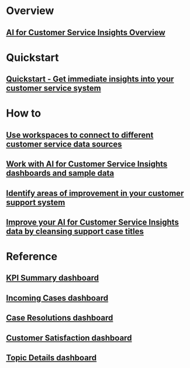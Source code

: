 # Overview
## [AI for Customer Service Insights Overview](ai-csi-overview.md)
# Quickstart
## [Quickstart - Get immediate insights into your customer service system](ai-csi-quickstart.md)
# How to
## [Use workspaces to connect to different customer service data sources](ai-csi-use-workspaces.md)
## [Work with AI for Customer Service Insights dashboards and sample data](ai-csi-use-dash-sample-data.md)
## [Identify areas of improvement in your customer support system](ai-csi-improve-system.md)
## [Improve your AI for Customer Service Insights data by cleansing support case titles](ai-csi-settings.md)
# Reference
## [KPI Summary dashboard](ai-csi-dash-kpi-summary.md)
## [Incoming Cases dashboard](ai-csi-dash-incoming-cases.md)
## [Case Resolutions dashboard](ai-csi-dash-case-resolutions.md)
## [Customer Satisfaction dashboard](ai-csi-dash-CSAT.md)
## [Topic Details dashboard](ai-csi-dash-topic-details.md)
